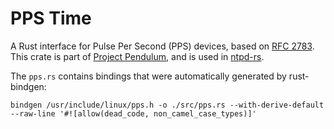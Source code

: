 # PPS Time
A Rust interface for Pulse Per Second (PPS) devices, based on [RFC 2783](https://datatracker.ietf.org/doc/html/rfc2783). This crate is part of [Project Pendulum](https://github.com/pendulum-project), and is used in [ntpd-rs](https://github.com/pendulum-project/ntpd-rs).

The `pps.rs` contains bindings that were automatically generated by rust-bindgen:
```
bindgen /usr/include/linux/pps.h -o ./src/pps.rs --with-derive-default --raw-line '#![allow(dead_code, non_camel_case_types)]'
```

